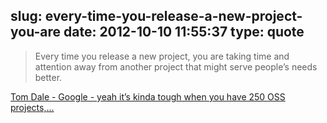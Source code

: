 slug: every-time-you-release-a-new-project-you-are
date: 2012-10-10 11:55:37
type: quote
---

> Every time you release a new project, you are taking time and attention away from another project that might serve people’s needs better.

[Tom Dale - Google - yeah it’s kinda tough when you have 250 OSS projects,…](https://plus.google.com/111465598045192916635/posts/CkmmbjmvebM)
